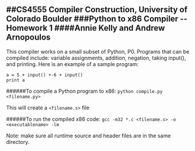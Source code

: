 ##CS4555 Compiler Construction, University of Colorado Boulder
###Python to x86 Compiler -- Homework 1
####Annie Kelly and Andrew Arnopoulos
---------------------------------

This compiler works on a small subset of Python, P0. Programs that can be compiled include: variable assignments, addition, negation, taking input(), and printing. Here is an example of a sample program:

```
a = 5 + input() +-6 + input()
print a
```

######To compile a Python program to x86:
`python compile.py <filename.py>`

This will create a `<filename.s>` file

######To run the compiled x86 code:
`gcc -m32 *.c <filename.s> -o <executablename> -lm`

Note: make sure all runtime source and header files are in the same directory.
